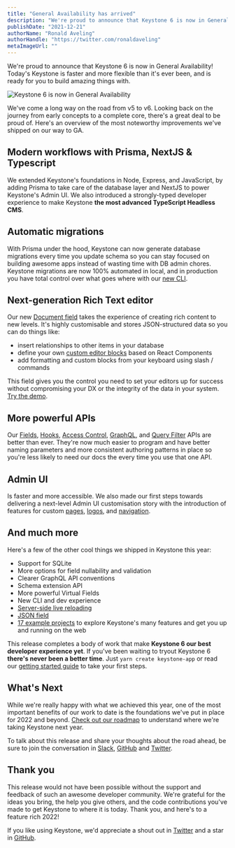 ```yaml
---
title: "General Availability has arrived"
description: "We're proud to announce that Keystone 6 is now in General Availability! Today's Keystone is faster and more flexible than it's ever been, and is ready for you to build amazing things with."
publishDate: "2021-12-21"
authorName: "Ronald Aveling"
authorHandle: "https://twitter.com/ronaldaveling"
metaImageUrl: ""
---
```


We're proud to announce that Keystone 6 is now in General Availability! Today's Keystone is faster and more flexible than it's ever been, and is ready for you to build amazing things with.

![Keystone 6 is now in General Availability](/assets/blog/k6-ga.svg)

We've come a long way on the road from v5 to v6. Looking back on the journey from early concepts to a complete core, there's a great deal to be proud of. Here's an overview of the most noteworthy improvements we've shipped on our way to GA.

## Modern workflows with Prisma, NextJS & Typescript

We extended Keystone's foundations in Node, Express, and JavaScript, by adding Prisma to take care of the database layer and NextJS to power Keystone's Admin UI. We also introduced a strongly-typed developer experience to make Keystone **the most advanced TypeScript Headless CMS**.

## Automatic migrations

With Prisma under the hood, Keystone can now generate database migrations every time you update schema so you can stay focused on building awesome apps instead of wasting time with DB admin chores. Keystone migrations are now 100% automated in local, and in production you have total control over what goes where with our [new CLI](/docs/guides/cli).

## Next-generation Rich Text editor

Our new [Document field](/docs/guides/document-fields) takes the experience of creating rich content to new levels. It's highly customisable and stores JSON-structured data so you can do things like:

- insert relationships to other items in your database
- define your own [custom editor blocks](/docs/guides/document-fields#component-blocks) based on React Components
- add formatting and custom blocks from your keyboard using slash / commands

This field gives you the control you need to set your editors up for success without compromising your DX or the integrity of the data in your system. [Try the demo](/docs/guides/document-field-demo).

## More powerful APIs

Our [Fields](/docs/fields/overview), [Hooks](/docs/config/hooks), [Access Control](/docs/config/access-control), [GraphQL](/docs/graphql/overview), and [Query Filter](/docs/graphql/filters) APIs are better than ever. They're now much easier to program and have better naming parameters and more consistent authoring patterns in place so you're less likely to need our docs the every time you use that one API.

## Admin UI

Is faster and more accessible. We also made our first steps towards delivering a next-level Admin UI customisation story with the introduction of features for custom [pages](/docs/guides/custom-admin-ui-pages), [logos](/docs/guides/custom-admin-ui-logo), and [navigation](/docs/guides/custom-admin-ui-navigation).

## And much more

Here's a few of the other cool things we shipped in Keystone this year:

- Support for SQLite
- More options for field nullability and validation
- Clearer GraphQL API conventions
- Schema extension API
- More powerful Virtual Fields
- New CLI and dev experience
- [Server-side live reloading](https://github.com/keystonejs/keystone/releases/tag/2021-11-02)
- [JSON field](/docs/fields/json)
- [17 example projects](/docs/examples) to explore Keystone's many features and get you up and running on the web

This release completes a body of work that make **Keystone 6 our best developer experience yet**. If you've been waiting to tryout Keystone 6 **there's never been a better time**. Just `yarn create keystone-app` or read our [getting started guide](/docs/getting-started) to take your first steps.

## What's Next

While we're really happy with what we achieved this year, one of the most important benefits of our work to date is the foundations we've put in place for 2022 and beyond. [Check out our roadmap](/updates/roadmap) to understand where we're taking Keystone next year.

To talk about this release and share your thoughts about the road ahead, be sure to join the conversation in [Slack](https://community.keystonejs.com/), [GitHub](https://github.com/keystonejs/keystone/discussions) and [Twitter](https://twitter.com/keystonejs).

## Thank you

This release would not have been possible without the support and feedback of such an awesome developer community. We're grateful for the ideas you bring, the help you give others, and the code contributions you've made to get Keystone to where it is today. Thank you, and here's to a feature rich 2022!

If you like using Keystone, we'd appreciate a shout out in [Twitter](https://twitter.com/KeystoneJS) and a star in [GitHub](https://github.com/keystonejs/keystone).
